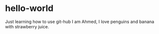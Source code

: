 # hello-world
Just learning how to use git-hub
I am Ahmed, I love penguins and banana with strawberry juice.
